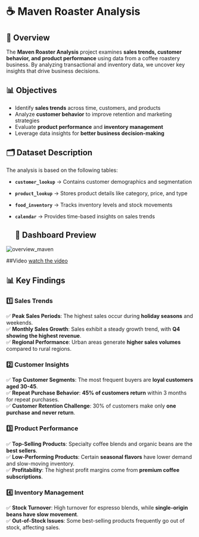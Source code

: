 # ☕ Maven Roaster Analysis  

## 📌 Overview  
The **Maven Roaster Analysis** project examines **sales trends, customer behavior, and product performance** using data from a coffee roastery business.
By analyzing transactional and inventory data, we uncover key insights that drive business decisions.  

## 📊 Objectives  
- Identify **sales trends** across time, customers, and products  
- Analyze **customer behavior** to improve retention and marketing strategies  
- Evaluate **product performance** and **inventory management**  
- Leverage data insights for **better business decision-making**  

## 🗂 Dataset Description  
The analysis is based on the following tables:  

- **`customer_lookup`** → Contains customer demographics and segmentation  
- **`product_lookup`** → Stores product details like category, price, and type  
- **`food_inventory`** → Tracks inventory levels and stock movements  
- **`calendar`** → Provides time-based insights on sales trends

  ## 📸 **Dashboard Preview**  

![overview_maven](https://github.com/user-attachments/assets/a5551166-144b-40ce-85c1-9b00fe89169d)

##Video 
[watch the video](https://github.com/Miras98/Maven_roaster_BI/blob/1fcab15c1fa928a2b2bcde3878bbf5f2dfed7a15/Maven_project.mp4)

## 📊 Key Findings  

### **1️⃣ Sales Trends**  
✅ **Peak Sales Periods**: The highest sales occur during **holiday seasons** and weekends.  
✅ **Monthly Sales Growth**: Sales exhibit a steady growth trend, with **Q4 showing the highest revenue**.  
✅ **Regional Performance**: Urban areas generate **higher sales volumes** compared to rural regions.  

### **2️⃣ Customer Insights**  
✅ **Top Customer Segments**: The most frequent buyers are **loyal customers aged 30-45**.  
✅ **Repeat Purchase Behavior**: **45% of customers return** within 3 months for repeat purchases.  
✅ **Customer Retention Challenge**: 30% of customers make only **one purchase and never return**.  

### **3️⃣ Product Performance**  
✅ **Top-Selling Products**: Specialty coffee blends and organic beans are the **best sellers**.  
✅ **Low-Performing Products**: Certain **seasonal flavors** have lower demand and slow-moving inventory.  
✅ **Profitability**: The highest profit margins come from **premium coffee subscriptions**.  

### **4️⃣ Inventory Management**  
✅ **Stock Turnover**: High turnover for espresso blends, while **single-origin beans have slow movement**.  
✅ **Out-of-Stock Issues**: Some best-selling products frequently go out of stock, affecting sales.  

